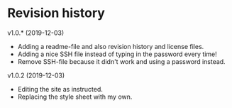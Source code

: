 Revision history
================



v1.0.* (2019-12-03)

* Adding a readme-file and also revision history and license files.
* Adding a nice SSH file instead of typing in the password every time!
* Remove SSH-file because it didn't work and using a password instead.

v1.0.2 (2019-12-03)

* Editing the site as instructed.
* Replacing the style sheet with my own.

